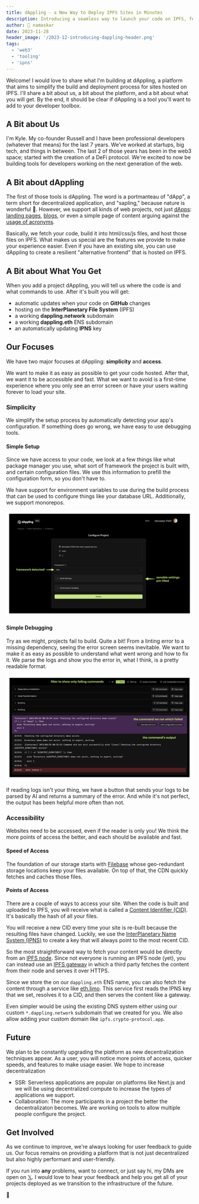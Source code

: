 ```yaml
---
title: dAppling - a New Way to Deploy IPFS Sites in Minutes
description: Introducing a seamless way to launch your code on IPFS, featuring straightforward setup, automatic deployments, and more.
author: 🙏 namaskar
date: 2023-11-28
header_image: '/2023-12-introducing-dappling-header.png'
tags:
  - 'web3'
  - 'tooling'
  - 'ipns'
---
```


Welcome! I would love to share what I'm building at dAppling, a platform that aims to simplify the build and deployment process for sites hosted on IPFS. I'll share a bit about us, a bit about the platform, and a bit about what you will get. By the end, it should be clear if dAppling is a tool you'll want to add to your developer toolbox.

## A Bit about Us

I'm Kyle. My co-founder Russell and I have been professional developers (whatever that means) for the last 7 years. We've worked at startups, big tech, and things in between. The last 2 of those years has been in the web3 space; started with the creation of a DeFi protocol. We're excited to now be building tools for developers working on the next generation of the web.

## A Bit about dAppling

The first of those tools is dAppling. The word is a portmanteau of "dApp", a term short for decentralized application, and "sapling," because nature is wonderful 🌱. However, we support all kinds of web projects, not just [dApps](https://app.gogopool.com.dappling.eth.limo/): [landing pages](https://arbor-landing.dappling.eth.limo/), [blogs](https://blog.dappling.network), or even a simple page of content arguing against the [usage of acronyms](https://nomoreacronyms-xczmz4.dappling.org).

Basically, we fetch your code, build it into html/css/js files, and host those files on IPFS. What makes us special are the features we provide to make your experience easier. Even if you have an existing site, you can use dAppling to create a resilient "alternative frontend" that is hosted on IPFS.

## A Bit about What You Get

When you add a project dAppling, you will tell us where the code is and what commands to use. After it's built you will get:

- automatic updates when your code on **GitHub** changes
- hosting on the **InterPlanetary File System** (IPFS)
- a working **dappling.network** subdomain
- a working **dappling.eth** ENS subdomain
- an automatically updating **IPNS** key

## Our Focuses

We have two major focuses at dAppling: **simplicity** and **access**.

We want to make it as easy as possible to get your code hosted. After that, we want it to be accessible and fast. What we want to avoid is a first-time experience where you only see an error screen or have your users waiting forever to load your site.

### Simplicity

We simplify the setup process by automatically detecting your app's configuration. If something does go wrong, we have easy to use debugging tools.

#### Simple Setup

Since we have access to your code, we look at a few things like what package manager you use, what sort of framework the project is built with, and certain configuration files. We use this information to prefill the configuration form, so you don't have to.

We have support for environment variables to use during the build process that can be used to configure things like your database URL. Additionally, we support monorepos.

![Autodetect Configuration](../assets/2023-12-introducing-dappling-autodetect.png)

#### Simple Debugging

Try as we might, projects fail to build. Quite a bit! From a linting error to a missing dependency, seeing the error screen seems inevitable. We want to make it as easy as possible to understand what went wrong and how to fix it. We parse the logs and show you the error in, what I think, is a pretty readable format.

![Readable Error Logs](../assets/2023-12-introducing-dappling-error.png)

If reading logs isn't your thing, we have a button that sends your logs to be parsed by AI and returns a summary of the error. And while it's not perfect, the output has been helpful more often than not.

### Accessibility

Websites need to be accessed, even if the reader is only you! We think the more points of access the better, and each should be available and fast.

#### Speed of Access

The foundation of our storage starts with [Filebase](https://filebase.com/) whose geo-redundant storage locations keep your files available. On top of that, the CDN quickly fetches and caches those files.

#### Points of Access

There are a couple of ways to access your site. When the code is built and uploaded to IPFS, you will receive what is called a [Content Identifier (CID)](https://docs.ipfs.tech/concepts/content-addressing/). It's basically the hash of all your files.

You will receive a new CID every time your site is re-built because the resulting files have changed. Luckily, we use the [InterPlanetary Name System (IPNS)](https://docs.ipfs.tech/concepts/ipns/) to create a key that will always point to the most recent CID.

So the most straightforward way to fetch your content would be directly from an [IPFS node](https://docs.ipfs.tech/concepts/nodes/). Since not everyone is running an IPFS node (yet), you can instead use an [IPFS gateway](https://docs.ipfs.tech/concepts/ipfs-gateway/) in which a third party fetches the content from their node and serves it over HTTPS.

Since we store the on our `dappling.eth` ENS name, you can also fetch the content through a service like [eth.limo](https://eth.limo). This service first reads the IPNS key that we set, resolves it to a CID, and then serves the content like a gateway.

Even simpler would be using the existing DNS system either using our custom `*.dappling.network` subdomain that we created for you. We also allow adding your custom domain like `ipfs.crypto-protocol.app`.

## Future

We plan to be constantly upgrading the platform as new decentralization techniques appear. As a user, you will notice more points of access, quicker speeds, and features to make usage easier. We hope to increase decentralization

- SSR: Serverless applications are popular on platforms like Next.js and we will be using decentralized compute to increase the types of applications we support.
- Collaboration: The more participants in a project the better the decentralizaton becomes. We are working on tools to allow multiple people configure the project.

## Get Involved

As we continue to improve, we're always looking for user feedback to guide us. Our focus remains on providing a platform that is not just decentralized but also highly performant and user-friendly.

If you run into **any** problems, want to connect, or just say hi, my DMs are open on [𝕏](https://x.com/0xBookland). I would love to hear your feedback and help you get all of your projects deployed as we transition to the infrastructure of the future.

🙏

